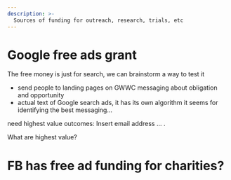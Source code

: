 ```yaml
---
description: >-
  Sources of funding for outreach, research, trials, etc
---
```


#  Google free ads grant

The free money is just for search, we can brainstorm a way to test it

- send people to landing pages on GWWC  messaging about obligation and opportunity
- actual text of Google search ads, it has its own algorithm it seems for identifying the best messaging...

need highest value outcomes: Insert email address ... .

What are highest value?

# FB has free ad funding for charities?

